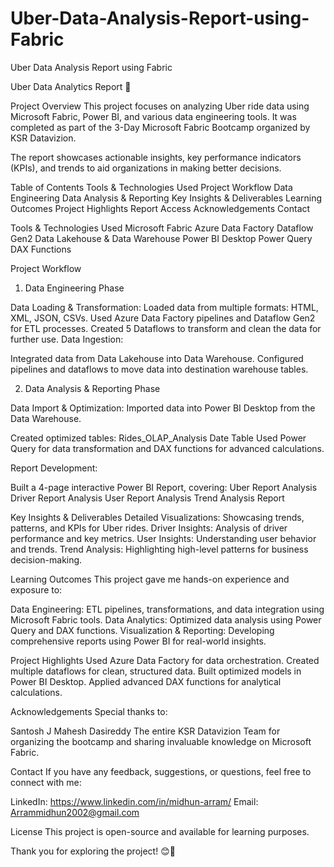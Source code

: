 # Uber-Data-Analysis-Report-using-Fabric
Uber Data Analysis Report using Fabric

Uber Data Analytics Report 🚀

Project Overview
This project focuses on analyzing Uber ride data using Microsoft Fabric, Power BI, and various data engineering tools. It was completed as part of the 3-Day Microsoft Fabric Bootcamp organized by KSR Datavizion.

The report showcases actionable insights, key performance indicators (KPIs), and trends to aid organizations in making better decisions.

Table of Contents
Tools & Technologies Used
Project Workflow
Data Engineering
Data Analysis & Reporting
Key Insights & Deliverables
Learning Outcomes
Project Highlights
Report Access
Acknowledgements
Contact

Tools & Technologies Used
Microsoft Fabric
Azure Data Factory
Dataflow Gen2
Data Lakehouse & Data Warehouse
Power BI Desktop
Power Query
DAX Functions

Project Workflow

1. Data Engineering Phase

Data Loading & Transformation:
Loaded data from multiple formats: HTML, XML, JSON, CSVs.
Used Azure Data Factory pipelines and Dataflow Gen2 for ETL processes.
Created 5 Dataflows to transform and clean the data for further use.
Data Ingestion:

Integrated data from Data Lakehouse into Data Warehouse.
Configured pipelines and dataflows to move data into destination warehouse tables.

2. Data Analysis & Reporting Phase

Data Import & Optimization:
Imported data into Power BI Desktop from the Data Warehouse.

Created optimized tables:
Rides_OLAP_Analysis
Date Table
Used Power Query for data transformation and DAX functions for advanced calculations.

Report Development:

Built a 4-page interactive Power BI Report, covering:
Uber Report Analysis
Driver Report Analysis
User Report Analysis
Trend Analysis Report

Key Insights & Deliverables
Detailed Visualizations: Showcasing trends, patterns, and KPIs for Uber rides.
Driver Insights: Analysis of driver performance and key metrics.
User Insights: Understanding user behavior and trends.
Trend Analysis: Highlighting high-level patterns for business decision-making.

Learning Outcomes
This project gave me hands-on experience and exposure to:

Data Engineering: ETL pipelines, transformations, and data integration using Microsoft Fabric tools.
Data Analytics: Optimized data analysis using Power Query and DAX functions.
Visualization & Reporting: Developing comprehensive reports using Power BI for real-world insights.

Project Highlights
Used Azure Data Factory for data orchestration.
Created multiple dataflows for clean, structured data.
Built optimized models in Power BI Desktop.
Applied advanced DAX functions for analytical calculations.


Acknowledgements
Special thanks to:

Santosh J
Mahesh Dasireddy
The entire KSR Datavizion Team for organizing the bootcamp and sharing invaluable knowledge on Microsoft Fabric.

Contact
If you have any feedback, suggestions, or questions, feel free to connect with me:

LinkedIn: https://www.linkedin.com/in/midhun-arram/
Email: Arrammidhun2002@gmail.com

License
This project is open-source and available for learning purposes.


Thank you for exploring the project! 😊🚀
